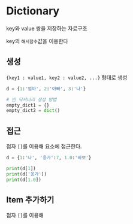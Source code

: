 # Dictionary

key와 value 쌍을 저장하는 자료구조 

key의 `해시함수`값을 이용한다



## 생성

`{key1 : value1, key2 : value2, ...}` 형태로 생성



```python
d = {1:'엄마', 2:'아빠', 3:'나'}

# 빈 딕셔너리 생성 방법
empty_dict1 = {}
empty_dict2 = dict()
```



## 접근

첨자 `[]`를 이용해 요소에 접근한다.

```python
d = {1:'나', '응가':7, 1.0:'바보'}

print(d[1])
print(d['응가'])
print(d[1.0])
```



## Item 추가하기

첨자 `[]`를 이용해 